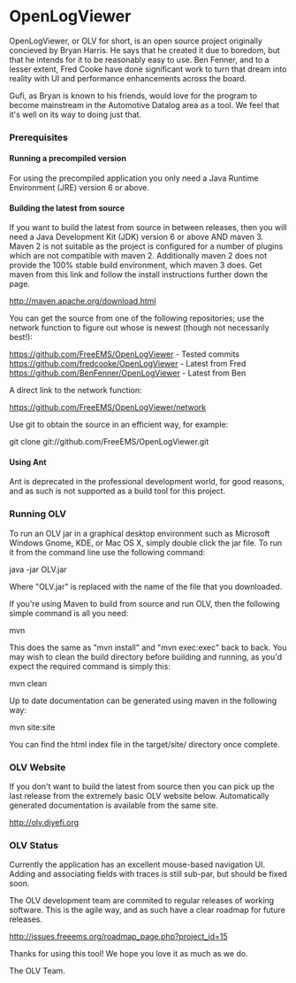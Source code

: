 # OpenLogViewer

OpenLogViewer, or OLV for short, is an open source project originally concieved
by Bryan Harris. He says that he created it due to boredom, but that he intends
for it to be reasonably easy to use. Ben Fenner, and to a lesser extent, Fred
Cooke have done significant work to turn that dream into reality with UI and
performance enhancements across the board.

Gufi, as Bryan is known to his friends, would love for the program to become
mainstream in the Automotive Datalog area as a tool. We feel that it's well on
its way to doing just that.

### Prerequisites

#### Running a precompiled version

For using the precompiled application you only need a Java Runtime Environment
(JRE) version 6 or above.

#### Building the latest from source

If you want to build the latest from source in between releases, then you will
need a Java Development Kit (JDK) version 6 or above AND maven 3. Maven 2 is
not suitable as the project is configured for a number of plugins which are not
compatible with maven 2. Additionally maven 2 does not provide the 100% stable
build environment, which maven 3 does. Get maven from this link and follow the
install instructions further down the page.

http://maven.apache.org/download.html

You can get the source from one of the following repositories; use the network
function to figure out whose is newest (though not necessarily best!):

https://github.com/FreeEMS/OpenLogViewer - Tested commits
https://github.com/fredcooke/OpenLogViewer - Latest from Fred
https://github.com/BenFenner/OpenLogViewer - Latest from Ben

A direct link to the network function:

https://github.com/FreeEMS/OpenLogViewer/network

Use git to obtain the source in an efficient way, for example:

git clone git://github.com/FreeEMS/OpenLogViewer.git

#### Using Ant

Ant is deprecated in the professional development world, for good reasons, and
as such is not supported as a build tool for this project.

### Running OLV

To run an OLV jar in a graphical desktop environment such as Microsoft Windows
Gnome, KDE, or Mac OS X, simply double click the jar file. To run it from the
command line use the following command:

java -jar OLV.jar

Where "OLV.jar" is replaced with the name of the file that you downloaded.

If you're using Maven to build from source and run OLV, then the following
simple command is all you need:

mvn

This does the same as "mvn install" and "mvn exec:exec" back to back. You may
wish to clean the build directory before building and running, as you'd expect
the required command is simply this:

mvn clean

Up to date documentation can be generated using maven in the following way:

mvn site:site

You can find the html index file in the target/site/ directory once complete.

### OLV Website

If you don't want to build the latest from source then you can pick up the last
release from the extremely basic OLV website below. Automatically generated
documentation is available from the same site.

http://olv.diyefi.org

### OLV Status

Currently the application has an excellent mouse-based navigation UI. Adding
and associating fields with traces is still sub-par, but should be fixed soon.

The OLV development team are commited to regular releases of working software.
This is the agile way, and as such have a clear roadmap for future releases.

http://issues.freeems.org/roadmap_page.php?project_id=15

Thanks for using this tool! We hope you love it as much as we do.

The OLV Team.

